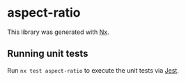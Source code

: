 # aspect-ratio

This library was generated with [Nx](https://nx.dev).

## Running unit tests

Run `nx test aspect-ratio` to execute the unit tests via [Jest](https://jestjs.io).
